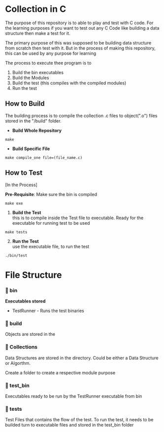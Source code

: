 # Collection in C


The purpose of this repository is to able to play and test with C code.
For the learning purposes if you want to test out any C Code like 
building a data structure then make a test for it.

The primary purpose of this was supposed to be building data structure from
scratch then test with it. But in the process of making this repository, 
this can be used by any purpose for learning


The process to execute thee program is to
1. Build the bin executables
2. Build the Modules
3. Build the test (this compiles with the compiled modules)
4. Run the test

## How to Build
The building process is to compile the collection .c files to object(".o")
files stored in the "/build" folder.

- **Build Whole Repository**
```
make  
```

- **Build Specific File**
```
make compile_one file=(file_name.c)  
```


## How to Test
[In the Process]


**Pre-Requisite**: Make sure the bin is compiled
```
make exe
```

1. **Build the Test** <br>
this is to compile inside the Test file to executable.
Ready for the executable for running test to be used
```
make tests
```


2. **Run the Test**   <br>
use the executable file, to run the test
```
./bin/test
```







# File Structure

### 📂 bin
**Executables stored** 
- TestRunner - Runs the test binaries

### 📂 build
Objects are stored in the 


### 📂 Collections
Data Structures are stored in the directory. Could be either a Data Structure or Algorthm.

Create a folder to create a respective module purpose


### 📂 test_bin
Executables ready to be run by the TestRunner executable from bin 


### 📂 tests
Test Files that contains the flow of the test. To run the test, 
it needs to be builded turn to executable files and stored in the test_bin folder
